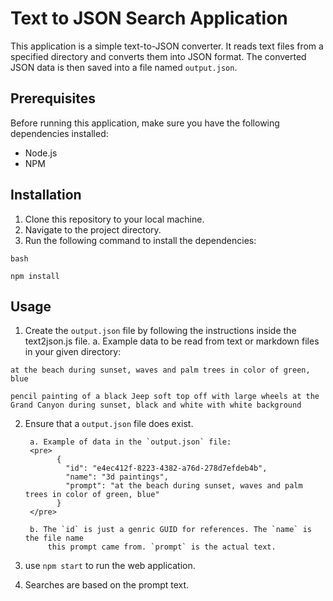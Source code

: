 # Text to JSON Search Application

This application is a simple text-to-JSON converter. It reads text files from a specified directory and converts them into JSON format. The converted JSON data is then saved into a file named `output.json`.

## Prerequisites
Before running this application, make sure you have the following dependencies installed:
- Node.js
- NPM
## Installation
1. Clone this repository to your local machine.
2. Navigate to the project directory.
3. Run the following command to install the dependencies:

  

```
bash

npm install
```


## Usage

  1. Create the `output.json` file by following the instructions inside the text2json.js file.
		a. Example data to be read from text or markdown files in your given directory:

```
at the beach during sunset, waves and palm trees in color of green, blue

pencil painting of a black Jeep soft top off with large wheels at the Grand Canyon during sunset, black and white with white background
```


2. Ensure that a `output.json` file does exist.
        
        a. Example of data in the `output.json` file:
        <pre>
              {
                "id": "e4ec412f-8223-4382-a76d-278d7efdeb4b",
                "name": "3d paintings",
                "prompt": "at the beach during sunset, waves and palm trees in color of green, blue"
              }
        </pre>
       
        b. The `id` is just a genric GUID for references. The `name` is the file name 
            this prompt came from. `prompt` is the actual text. 

3. use `npm start` to run the web application.

4. Searches are based on the prompt text.
